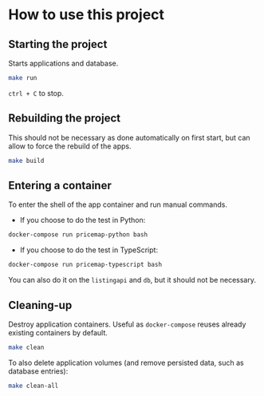 # How to use this project

## Starting the project

Starts applications and database.

```sh
make run
```

`ctrl + C` to stop.

## Rebuilding the project

This should not be necessary as done automatically on first start, but can allow to force the rebuild of the apps.

```sh
make build
```

## Entering a container

To enter the shell of the app container and run manual commands.

- If you choose to do the test in Python:
```sh
docker-compose run pricemap-python bash
```

- If you choose to do the test in TypeScript:
```sh
docker-compose run pricemap-typescript bash
```

You can also do it on the `listingapi` and `db`, but it should not be necessary.

## Cleaning-up

Destroy application containers. Useful as `docker-compose` reuses already existing containers by default.

```sh
make clean
```

To also delete application volumes (and remove persisted data, such as database entries):
```sh
make clean-all
```
